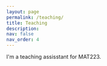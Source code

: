 ```yaml
---
layout: page
permalink: /teaching/
title: Teaching
description: 
nav: false
nav_order: 4
---
```


I'm a teaching assisstant for MAT223.

<!-- For now, this page is assumed to be a static description of your courses. You can convert it to a collection similar to `_projects/` so that you can have a dedicated page for each course.

Organize your courses by years, topics, or universities, however you like! -->
